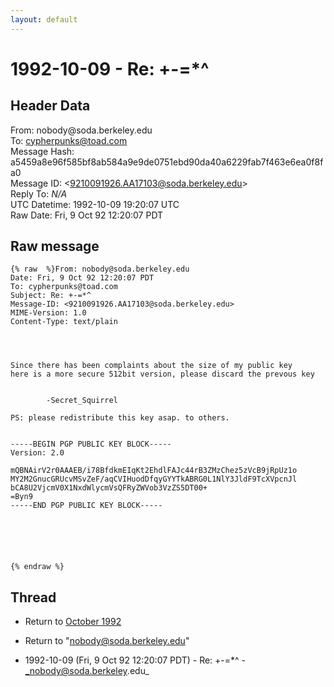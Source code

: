 ```yaml
---
layout: default
---
```


# 1992-10-09 - Re: +-=*^

## Header Data

From: nobody<span>@</span>soda.berkeley.edu<br>
To: cypherpunks@toad.com<br>
Message Hash: a5459a8e96f585bf8ab584a9e9de0751ebd90da40a6229fab7f463e6ea0f8fa0<br>
Message ID: \<9210091926.AA17103@soda.berkeley.edu\><br>
Reply To: _N/A_<br>
UTC Datetime: 1992-10-09 19:20:07 UTC<br>
Raw Date: Fri, 9 Oct 92 12:20:07 PDT<br>

## Raw message

```
{% raw  %}From: nobody@soda.berkeley.edu
Date: Fri, 9 Oct 92 12:20:07 PDT
To: cypherpunks@toad.com
Subject: Re: +-=*^
Message-ID: <9210091926.AA17103@soda.berkeley.edu>
MIME-Version: 1.0
Content-Type: text/plain




Since there has been complaints about the size of my public key
here is a more secure 512bit version, please discard the prevous key


		-Secret_Squirrel

PS: please redistribute this key asap. to others.


-----BEGIN PGP PUBLIC KEY BLOCK-----
Version: 2.0

mQBNAirV2r0AAAEB/i78BfdkmEIqKt2EhdlFAJc44rB3ZMzChez5zVcB9jRpUz1o
MY2M2GnucGRUcvMSvZeF/aqCVIHuodDfqyGYYTkABRG0L1NlY3JldF9TcXVpcnJl
bCA8U2VjcmV0X1NxdWlycmVsQFRyZWVob3VzZS5DT00+
=Byn9
-----END PGP PUBLIC KEY BLOCK-----






{% endraw %}
```

## Thread

+ Return to [October 1992](/archive/1992/10)

+ Return to "[nobody<span>@</span>soda.berkeley.edu](/author/nobody_at_soda_berkeley_edu)"

+ 1992-10-09 (Fri, 9 Oct 92 12:20:07 PDT) - Re: +-=*^ - _nobody@soda.berkeley.edu_

